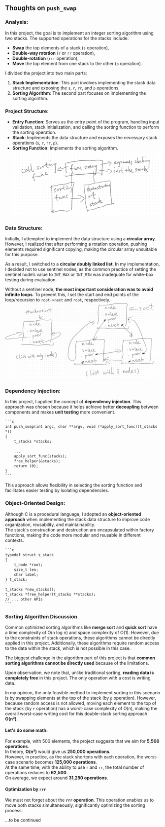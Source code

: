 ## Thoughts on `push_swap`

### Analysis:

In this project, the goal is to implement an integer sorting algorithm using two stacks. The supported operations for the stacks include:

- **Swap** the top elements of a stack (`s` operation),
- **Double-way rotation** (`r` or `rr` operation),
- **Double-rotation** (`rrr` operation),
- **Move** the top element from one stack to the other (`p` operation).

I divided the project into two main parts:
1. **Stack Implementation**: This part involves implementing the stack data structure and exposing the `s`, `r`, `rr`, and `p` operations.
2. **Sorting Algorithm**: The second part focuses on implementing the sorting algorithm.

### Project Structure:

- **Entry Function**: Serves as the entry point of the program, handling input validation, stack initialization, and calling the sorting function to perform the sorting operation.
- **Stack**: Implements the data structure and exposes the necessary stack operations (`s`, `r`, `rr`, `p`).
- **Sorting Function**: Implements the sorting algorithm.
![diagram](./imgs/push_swap_1.png)

### Data Structure:
Initially, I attempted to implement the data structure using a **circular array**. However, I realized that after performing a rotation operation, pushing elements required significant copying, making the circular array unsuitable for this purpose.

As a result, I switched to a **circular doubly linked list**. In my implementation, I decided not to use sentinel nodes, as the common practice of setting the sentinel node’s value to `INT_MAX` or `INT_MIN` was inadequate for white-box testing during evaluation.

Without a sentinel node, **the most important consideration was to avoid infinite loops**. To prevent this, I set the start and end points of the loop/recursion to `root->next` and `root`, respectively.
![diagram](./imgs/push_swap_2.png)

### Dependency Injection:
In this project, I applied the concept of **dependency injection**. This approach was chosen because it helps achieve better **decoupling** between components and makes **unit testing** more convenient.

    ```c
    int push_swap(int argc, char **argv, void (*apply_sort_func)(t_stacks *))
    {
        t_stacks *stacks;

        ...
        apply_sort_func(stacks);
        free_helper(&stacks);
        return (0);
    }
    ```
This approach allows flexibility in selecting the sorting function and facilitates easier testing by isolating dependencies.

### Object-Oriented Design:
Although C is a procedural language, I adopted an **object-oriented approach** when implementing the stack data structure to improve code organization, reusability, and maintainability.  
The stack's construction and destruction are encapsulated within factory functions, making the code more modular and reusable in different contexts.

    ```c
    typedef struct s_stack
    {
        t_node *root;
        size_t len;
        char label;
    } t_stack;

    t_stacks *new_stacks();
    t_stacks *free_helper(t_stacks **stacks);
    // ... other APIs
    ```
### Sorting Algorithm Discussion

Common optimized sorting algorithms like **merge sort** and **quick sort** have a time complexity of O(n log n) and space complexity of O(1). However, due to the constraints of stack operations, these algorithms cannot be directly applied in this project. Additionally, these algorithms require random access to the data within the stack, which is not possible in this case.

The biggest challenge in the algorithm part of this project is that **common sorting algorithms cannot be directly used** because of the limitations.

Upon observation, we note that, unlike traditional sorting, **reading data is completely free** in this project. The only operation with a cost is writing data.

In my opinion, the only feasible method to implement sorting in this scenario is by swapping elements at the top of the stack (by `p` operation). However, because random access is not allowed, moving each element to the top of the stack (by `r` operation) has a worst-case complexity of O(n), making the overall worst-case writing cost for this double-stack sorting approach **O(n²)**.

#### Let's do some math:

For example, with 500 elements, the project suggests that we aim for **5,500 operations**.  
In theory, **O(n²)** would give us **250,000 operations**.  
However, in practice, as the stack shortens with each operation, the worst-case scenario becomes **125,000 operations**.  
At the same time, with the ability to use `r` and `rr`, the total number of operations reduces to **62,500**.  
On average, we expect around **31,250 operations**.

#### Optimization by `rrr`

We must not forget about the **`rrr` operation**. This operation enables us to move both stacks simultaneously, significantly optimizing the sorting process.

...to be continued

